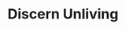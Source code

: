 ---
title: "Discern Unliving"
canonical: "skill/discern-unliving"
lists:
    - unliving-loresheet
tier: 1
---